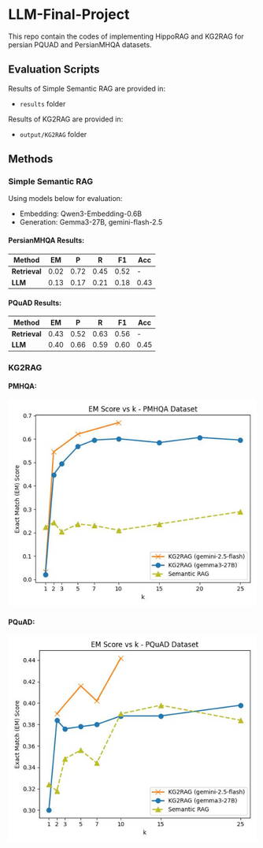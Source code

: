 # LLM-Final-Project
This repo contain the codes of implementing HippoRAG and KG2RAG for persian PQUAD and PersianMHQA datasets.
## Evaluation Scripts
Results of Simple Semantic RAG are provided in:
* `results` folder

Results of KG2RAG are provided in:
* `output/KG2RAG` folder


## Methods
### Simple Semantic RAG
Using models below for evaluation:

* Embedding: Qwen3-Embedding-0.6B
* Generation: Gemma3-27B, gemini-flash-2.5
#### PersianMHQA Results:

| Method        | EM   | P    | R    | F1   | Acc  |
|---------------|------|------|------|------|------|
| **Retrieval** | 0.02 | 0.72 | 0.45 | 0.52 |  -   |
| **LLM**       | 0.13 | 0.17 | 0.21 | 0.18 | 0.43 |

#### PQuAD Results:

|      Method        | EM   | P    | R    | F1   | Acc  |
|--------------|------|------|------|------|------|
| **Retrieval**  | 0.43 | 0.52 | 0.63 | 0.56 |  -   |
| **LLM** | 0.40 | 0.66 | 0.59 | 0.60 | 0.45 |

### KG2RAG
#### PMHQA:
![PMHQA Results](images/pmhqa_final.jpg)
#### PQuAD:
![PQuAD Results](images/pquad_final.jpg)